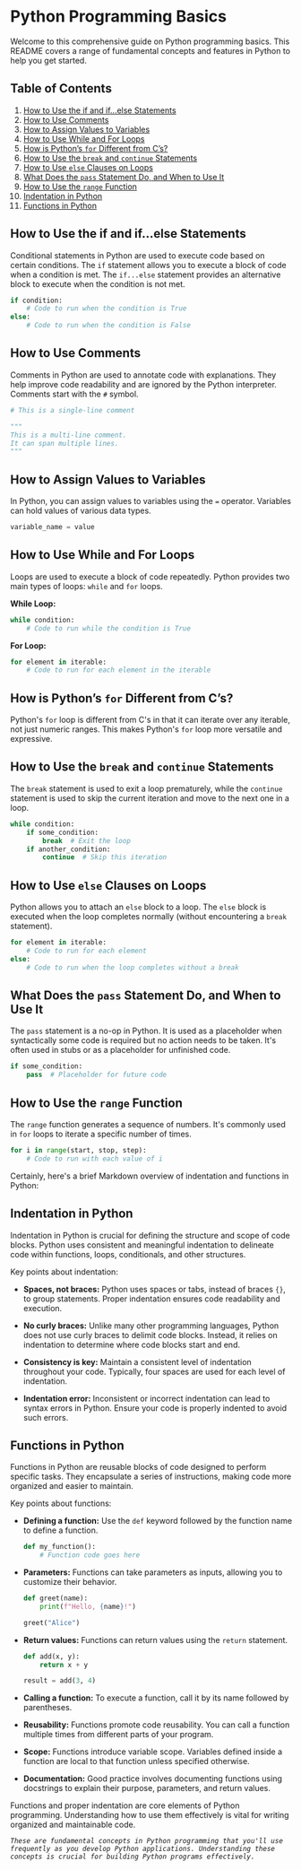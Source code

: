 # Python Programming Basics

Welcome to this comprehensive guide on Python programming basics. This README covers a range of fundamental concepts and features in Python to help you get started.

## Table of Contents

1. [How to Use the if and if...else Statements](#how-to-use-the-if-and-if-else-statements)
2. [How to Use Comments](#how-to-use-comments)
3. [How to Assign Values to Variables](#how-to-assign-values-to-variables)
4. [How to Use While and For Loops](#how-to-use-while-and-for-loops)
5. [How is Python’s `for` Different from C’s?](#how-is-pythons-for-different-from-cs)
6. [How to Use the `break` and `continue` Statements](#how-to-use-the-break-and-continue-statements)
7. [How to Use `else` Clauses on Loops](#how-to-use-else-clauses-on-loops)
8. [What Does the `pass` Statement Do, and When to Use It](#what-does-the-pass-statement-do-and-when-to-use-it)
9. [How to Use the `range` Function](#how-to-use-the-range-function)
10. [Indentation in Python](#indentation-in-python)
11. [Functions in Python](#functions-in-python)

## How to Use the if and if...else Statements

Conditional statements in Python are used to execute code based on certain conditions. The `if` statement allows you to execute a block of code when a condition is met. The `if...else` statement provides an alternative block to execute when the condition is not met.

```python
if condition:
    # Code to run when the condition is True
else:
    # Code to run when the condition is False
```

## How to Use Comments

Comments in Python are used to annotate code with explanations. They help improve code readability and are ignored by the Python interpreter. Comments start with the `#` symbol.

```python
# This is a single-line comment

"""
This is a multi-line comment.
It can span multiple lines.
"""
```

## How to Assign Values to Variables

In Python, you can assign values to variables using the `=` operator. Variables can hold values of various data types.

```python
variable_name = value
```

## How to Use While and For Loops

Loops are used to execute a block of code repeatedly. Python provides two main types of loops: `while` and `for` loops.

**While Loop:**

```python
while condition:
    # Code to run while the condition is True
```

**For Loop:**

```python
for element in iterable:
    # Code to run for each element in the iterable
```

## How is Python’s `for` Different from C’s?

Python's `for` loop is different from C's in that it can iterate over any iterable, not just numeric ranges. This makes Python's `for` loop more versatile and expressive.

## How to Use the `break` and `continue` Statements

The `break` statement is used to exit a loop prematurely, while the `continue` statement is used to skip the current iteration and move to the next one in a loop.

```python
while condition:
    if some_condition:
        break  # Exit the loop
    if another_condition:
        continue  # Skip this iteration
```

## How to Use `else` Clauses on Loops

Python allows you to attach an `else` block to a loop. The `else` block is executed when the loop completes normally (without encountering a `break` statement).

```python
for element in iterable:
    # Code to run for each element
else:
    # Code to run when the loop completes without a break
```

## What Does the `pass` Statement Do, and When to Use It

The `pass` statement is a no-op in Python. It is used as a placeholder when syntactically some code is required but no action needs to be taken. It's often used in stubs or as a placeholder for unfinished code.

```python
if some_condition:
    pass  # Placeholder for future code
```

## How to Use the `range` Function

The `range` function generates a sequence of numbers. It's commonly used in `for` loops to iterate a specific number of times.

```python
for i in range(start, stop, step):
    # Code to run with each value of i
```

Certainly, here's a brief Markdown overview of indentation and functions in Python:

## Indentation in Python

Indentation in Python is crucial for defining the structure and scope of code blocks. Python uses consistent and meaningful indentation to delineate code within functions, loops, conditionals, and other structures.

Key points about indentation:

- **Spaces, not braces:** Python uses spaces or tabs, instead of braces `{}`, to group statements. Proper indentation ensures code readability and execution.

- **No curly braces:** Unlike many other programming languages, Python does not use curly braces to delimit code blocks. Instead, it relies on indentation to determine where code blocks start and end.

- **Consistency is key:** Maintain a consistent level of indentation throughout your code. Typically, four spaces are used for each level of indentation.

- **Indentation error:** Inconsistent or incorrect indentation can lead to syntax errors in Python. Ensure your code is properly indented to avoid such errors.

## Functions in Python

Functions in Python are reusable blocks of code designed to perform specific tasks. They encapsulate a series of instructions, making code more organized and easier to maintain.

Key points about functions:

- **Defining a function:** Use the `def` keyword followed by the function name to define a function.

  ```python
  def my_function():
      # Function code goes here
  ```

- **Parameters:** Functions can take parameters as inputs, allowing you to customize their behavior.

  ```python
  def greet(name):
      print(f"Hello, {name}!")

  greet("Alice")
  ```

- **Return values:** Functions can return values using the `return` statement.

  ```python
  def add(x, y):
      return x + y

  result = add(3, 4)
  ```

- **Calling a function:** To execute a function, call it by its name followed by parentheses.

- **Reusability:** Functions promote code reusability. You can call a function multiple times from different parts of your program.

- **Scope:** Functions introduce variable scope. Variables defined inside a function are local to that function unless specified otherwise.

- **Documentation:** Good practice involves documenting functions using docstrings to explain their purpose, parameters, and return values.

Functions and proper indentation are core elements of Python programming. Understanding how to use them effectively is vital for writing organized and maintainable code.

*`These are fundamental concepts in Python programming that you'll use frequently as you develop Python applications. Understanding these concepts is crucial for building Python programs effectively.`*
